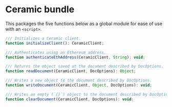 # Ceramic bundle


This packages the five functions below as a global module for ease of use with
an `<script>`.

```js
/// Initializes a Ceramic client.
function initializeClient(): CeramicClient;

/// Authenticates using an Ethereum address.
function authenticateEthAddress(CeramicClient, String): void;

/// Returns the object saved at the document described by DocOptions.
function readDocument(CeramicClient, DocOptions): Object;

/// Writes a new object to the document described by DocOptions.
function writeDocument(CeramicClient, Object, DocOptions): void;

/// Writes an empty (`{}`) object to the document described by DocOptions.
function clearDocument(CeramicClient, DocOptions): void;
```
